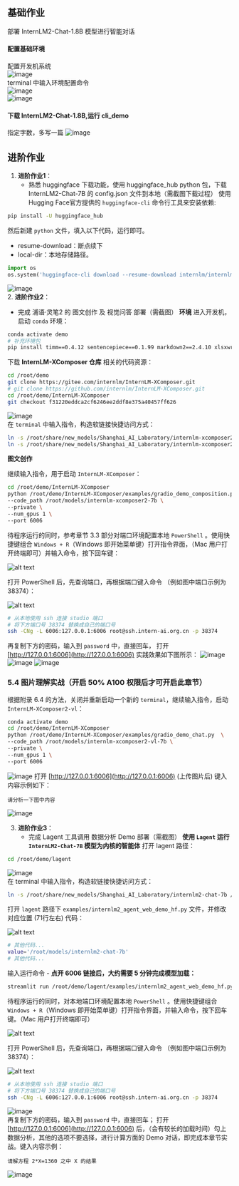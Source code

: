 ## 基础作业 
部署 InternLM2-Chat-1.8B 模型进行智能对话  
#### 配置基础环境
配置开发机系统  
![image](https://github.com/wwtao08/note_2/blob/main/image1.png?raw=true)    
terminal 中输入环境配置命令  
![image](https://github.com/wwtao08/note_2/blob/main/image2.png?raw=true)   
![image](https://github.com/wwtao08/note_2/blob/main/image3.png?raw=true)  
#### 下载 InternLM2-Chat-1.8B,运行 cli_demo
指定字数，多写一篇
![image](https://github.com/wwtao08/note_2/blob/main/image4.png?raw=true)  
## 进阶作业 
1. **进阶作业1**：  
   - 熟悉 huggingface 下载功能，使用 huggingface_hub python 包，下载 InternLM2-Chat-7B 的 config.json 文件到本地（需截图下载过程）
使用 Hugging Face官方提供的 `huggingface-cli` 命令行工具来安装依赖:
```bash
pip install -U huggingface_hub
```
然后新建 `python` 文件，填入以下代码，运行即可。
+ resume-download：断点续下
+ local-dir：本地存储路径。
```python
import os
os.system('huggingface-cli download --resume-download internlm/internlm2-chat-7b --local-dir your_path')
```  
![image](https://github.com/wwtao08/note_2/blob/main/image5.png?raw=true)      
2. **进阶作业2**：  
   - 完成 浦语·灵笔2 的 图文创作 及 视觉问答 部署（需截图）
**环境**
进入开发机，启动 `conda` 环境：
```bash
conda activate demo
# 补充环境包
pip install timm==0.4.12 sentencepiece==0.1.99 markdown2==2.4.10 xlsxwriter==3.1.2 gradio==4.13.0 modelscope==1.9.5
```

下载 **InternLM-XComposer 仓库** 相关的代码资源：

```bash
cd /root/demo
git clone https://gitee.com/internlm/InternLM-XComposer.git
# git clone https://github.com/internlm/InternLM-XComposer.git
cd /root/demo/InternLM-XComposer
git checkout f31220eddca2cf6246ee2ddf8e375a40457ff626
```
![image](https://github.com/wwtao08/note_2/blob/main/image11.png?raw=true)  
在 `terminal` 中输入指令，构造软链接快捷访问方式：

```bash
ln -s /root/share/new_models/Shanghai_AI_Laboratory/internlm-xcomposer2-7b /root/models/internlm-xcomposer2-7b
ln -s /root/share/new_models/Shanghai_AI_Laboratory/internlm-xcomposer2-vl-7b /root/models/internlm-xcomposer2-vl-7b
```

**图文创作**

继续输入指令，用于启动 `InternLM-XComposer`：

```bash
cd /root/demo/InternLM-XComposer
python /root/demo/InternLM-XComposer/examples/gradio_demo_composition.py  \
--code_path /root/models/internlm-xcomposer2-7b \
--private \
--num_gpus 1 \
--port 6006
```

待程序运行的同时，参考章节 3.3 部分对端口环境配置本地 `PowerShell` 。使用快捷键组合 `Windows + R`（Windows 即开始菜单键）打开指令界面，（Mac 用户打开终端即可）并输入命令，按下回车键：

![alt text](images/img-8.png)

打开 PowerShell 后，先查询端口，再根据端口键入命令 （例如图中端口示例为 38374）：

![alt text](images/img-A.png)

```bash
# 从本地使用 ssh 连接 studio 端口
# 将下方端口号 38374 替换成自己的端口号
ssh -CNg -L 6006:127.0.0.1:6006 root@ssh.intern-ai.org.cn -p 38374
```
再复制下方的密码，输入到 `password` 中，直接回车，
打开 [http://127.0.0.1:6006](http://127.0.0.1:6006) 实践效果如下图所示：
![image](https://github.com/wwtao08/note_2/blob/main/image10.png?raw=true)  
![image](https://github.com/wwtao08/note_2/blob/main/image12.png?raw=true)
![image](https://github.com/wwtao08/note_2/blob/main/image13.png?raw=true)

### 5.4 **图片理解实战（开启 50% A100 权限后才可开启此章节）**

根据附录 6.4 的方法，关闭并重新启动一个新的 `terminal`，继续输入指令，启动 `InternLM-XComposer2-vl`：
```bash
conda activate demo
cd /root/demo/InternLM-XComposer
python /root/demo/InternLM-XComposer/examples/gradio_demo_chat.py  \
--code_path /root/models/internlm-xcomposer2-vl-7b \
--private \
--num_gpus 1 \
--port 6006
```
![image](https://github.com/wwtao08/note_2/blob/main/image14.png?raw=true) 
打开 [http://127.0.0.1:6006](http://127.0.0.1:6006) (上传图片后) 键入内容示例如下：

    请分析一下图中内容
 
![image](https://github.com/wwtao08/note_2/blob/main/image15.png?raw=true)


3. **进阶作业3**：  
   - 完成 Lagent 工具调用 数据分析 Demo 部署（需截图）
**使用 `Lagent` 运行 `InternLM2-Chat-7B` 模型为内核的智能体**
打开 lagent 路径：

```bash
cd /root/demo/lagent
```
![image](https://github.com/wwtao08/note_2/blob/main/image6.png?raw=true)  
在 terminal 中输入指令，构造软链接快捷访问方式：

```bash
ln -s /root/share/new_models/Shanghai_AI_Laboratory/internlm2-chat-7b /root/models/internlm2-chat-7b
```

打开 `lagent` 路径下 `examples/internlm2_agent_web_demo_hf.py` 文件，并修改对应位置 (71行左右) 代码：

![alt text](images/img-H.png)

```bash
# 其他代码...
value='/root/models/internlm2-chat-7b'
# 其他代码...
```

输入运行命令 - **点开 6006 链接后，大约需要 5 分钟完成模型加载：**

```bash
streamlit run /root/demo/lagent/examples/internlm2_agent_web_demo_hf.py --server.address 127.0.0.1 --server.port 6006
```

待程序运行的同时，对本地端口环境配置本地 `PowerShell` 。使用快捷键组合 `Windows + R`（Windows 即开始菜单键）打开指令界面，并输入命令，按下回车键。（Mac 用户打开终端即可）

![alt text](images/img-8.png)

打开 PowerShell 后，先查询端口，再根据端口键入命令 （例如图中端口示例为 38374）：

![alt text](images/img-A.png)

```bash
# 从本地使用 ssh 连接 studio 端口
# 将下方端口号 38374 替换成自己的端口号
ssh -CNg -L 6006:127.0.0.1:6006 root@ssh.intern-ai.org.cn -p 38374
```
![image](https://github.com/wwtao08/note_2/blob/main/image8.png?raw=true)  
再复制下方的密码，输入到 `password` 中，直接回车；
打开 [http://127.0.0.1:6006](http://127.0.0.1:6006) 后，（会有较长的加载时间）勾上数据分析，其他的选项不要选择，进行计算方面的 Demo 对话，即完成本章节实战。键入内容示例：

    请解方程 2*X=1360 之中 X 的结果

![image](https://github.com/wwtao08/note_2/blob/main/image9.png?raw=true) 



